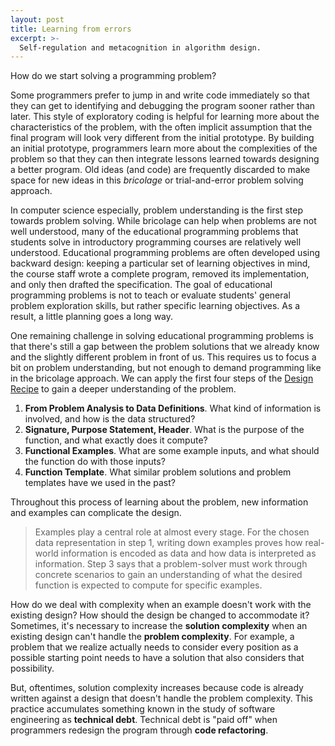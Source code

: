 ```yaml
---
layout: post
title: Learning from errors
excerpt: >-
  Self-regulation and metacognition in algorithm design.
---
```


How do we start solving a programming problem?

Some programmers prefer to jump in and write code immediately so that they can get to identifying and debugging the program sooner rather than later. This style of exploratory coding is helpful for learning more about the characteristics of the problem, with the often implicit assumption that the final program will look very different from the initial prototype. By building an initial prototype, programmers learn more about the complexities of the problem so that they can then integrate lessons learned towards designing a better program. Old ideas (and code) are frequently discarded to make space for new ideas in this *bricolage* or trial-and-error problem solving approach.

In computer science especially, problem understanding is the first step towards problem solving. While bricolage can help when problems are not well understood, many of the educational programming problems that students solve in introductory programming courses are relatively well understood. Educational programming problems are often developed using backward design: keeping a particular set of learning objectives in mind, the course staff wrote a complete program, removed its implementation, and only then drafted the specification. The goal of educational programming problems is not to teach or evaluate students' general problem exploration skills, but rather specific learning objectives. As a result, a little planning goes a long way.

One remaining challenge in solving educational programming problems is that there's still a gap between the problem solutions that we already know and the slightly different problem in front of us. This requires us to focus a bit on problem understanding, but not enough to demand programming like in the bricolage approach. We can apply the first four steps of the [Design Recipe](https://htdp.org/2020-8-1/Book/part_preface.html#%28counter._%28figure._fig~3athe-design-recipe%29%29) to gain a deeper understanding of the problem.

1. **From Problem Analysis to Data Definitions**. What kind of information is involved, and how is the data structured?
1. **Signature, Purpose Statement, Header**. What is the purpose of the function, and what exactly does it compute?
1. **Functional Examples**. What are some example inputs, and what should the function do with those inputs?
1. **Function Template**. What similar problem solutions and problem templates have we used in the past?

Throughout this process of learning about the problem, new information and examples can complicate the design.

> Examples play a central role at almost every stage. For the chosen data representation in step 1, writing down examples proves how real-world information is encoded as data and how data is interpreted as information. Step 3 says that a problem-solver must work through concrete scenarios to gain an understanding of what the desired function is expected to compute for specific examples.

How do we deal with complexity when an example doesn't work with the existing design? How should the design be changed to accommodate it? Sometimes, it's necessary to increase the **solution complexity** when an existing design can't handle the **problem complexity**. For example, a problem that we realize actually needs to consider every position as a possible starting point needs to have a solution that also considers that possibility.

But, oftentimes, solution complexity increases because code is already written against a design that doesn't handle the problem complexity. This practice accumulates something known in the study of software engineering as **technical debt**. Technical debt is "paid off" when programmers redesign the program through **code refactoring**.
